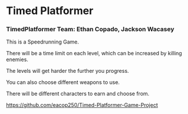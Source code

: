 # Timed Platformer

### TimedPlatformer Team: Ethan Copado, Jackson Wacasey

This is a Speedrunning Game.

There will be a time limit on each level, which can be increased by killing enemies.

The levels will get harder the further you progress.

You can also choose different weapons to use.

There will be different characters to earn and choose from.

https://github.com/eacop250/Timed-Platformer-Game-Project
